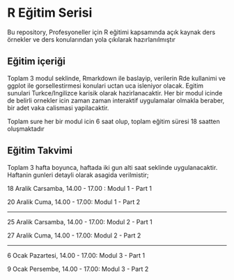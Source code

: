 # R Eğitim Serisi
Bu repository, Profesyoneller için R eğitimi kapsamında açık kaynak ders örnekler ve ders konularından yola çıkılarak hazırlanılmıştır

## Eğitim içeriği 
Toplam 3 modul seklinde, Rmarkdown ile baslayip, verilerin Rde kullanimi ve ggplot ile gorsellestirmesi konulari uctan uca isleniyor olacak. Egitim sunulari Turkce/Ingilizce karisik olarak hazirlanacaktir. Her bir modul icinde de belirli ornekler icin zaman zaman interaktif uygulamalar olmakla beraber, bir adet vaka calismasi yapilacaktir. 

Toplam sure her bir modul icin 6 saat olup, toplam eğitim süresi 18 saatten oluşmaktadır

## Eğitim Takvimi 
Toplam 3 hafta boyunca, haftada iki gun alti saat seklinde uygulanacaktir. Haftanin gunleri detayli olarak asagida verilmistir;

18 Aralik Carsamba, 14.00 - 17.00 : Modul 1 - Part 1 

20 Aralik Cuma, 14.00 - 17.00: Modul 1 - Part 2

---

25 Aralik Carsamba, 14.00 - 17.00: Modul 2 - Part 1

27 Aralik Cuma, 14.00 - 17.00: Modul 2 - Part 2

---

6 Ocak Pazartesi, 14.00 - 17.00: Modul 3 - Part 1

9 Ocak Persembe, 14.00 - 17.00: Modul 3 - Part 2
